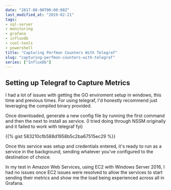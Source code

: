 ```yaml
---
date: "2017-08-08T00:00:00Z"
last_modified_at: "2019-02-21"
tags:
- sql-server
- monitoring
- grafana
- influxdb
- cool-tools
- powershell
title: "Capturing Perfmon Counters With Telegraf"
slug: "capturing-perfmon-counters-with-telegraf"
series: ["InfluxDb"]
---
```


## Setting up Telegraf to Capture Metrics

I had a lot of issues with getting the GO enviroment setup in windows, this time and previous times. For using telegraf, I'd honestly recommend just leveraging the compiled binary provided.

Once downloaded, generate a new config file by running the first command and then the next to install as service. (I tried doing through NSSM originally and it failed to work with telegraf fyi)

{{% gist 583210cfb588d1958b5c2ba67515ec29 %}}


Once this service was setup and credentials entered, it's ready to run as a service in the background, sending whatever you've configured to the destination of choice.

In my test in Amazon Web Services, using EC2 with Windows Server 2016, I had no issues once EC2 issues were resolved to allow the services to start sending their metrics and show me the load being experienced across all in Grafana.
